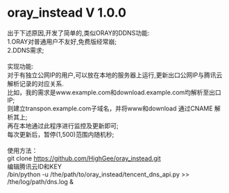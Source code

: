 # oray_instead V 1.0.0
出于下述原因,开发了简单的,类似ORAY的DDNS功能:<br/>
1.ORAY对普通用户不友好,免费版经常崩;<br/>
2.DDNS需求;<br/><br/>
实现功能:<br/>
对于有独立公网IP的用户,可以放在本地的服务器上运行,更新出口公网IP与腾讯云解析记录的对应关系.<br/>
比如，我的需求是www.example.com和download.example.com均解析至出口IP;<br/>
则建立transpon.example.com子域名，并将www和download 通过CNAME 解析其上;<br/>
再在本地通过此程序进行监控及更新即可;<br/>
每次更新后，暂停(1,500)范围内随机秒;<br/>
<br/>
使用方法：<br/>
git clone https://github.com/HighGee/oray_instead.git <br/>
编辑腾讯云ID和KEY<br/>
/bin/python -u /the/path/to/oray_instead/tencent_dns_api.py >> /the/log/path/dns.log &
